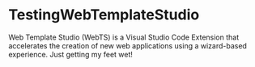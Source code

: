 # TestingWebTemplateStudio
Web Template Studio (WebTS) is a Visual Studio Code Extension that accelerates the creation of new web applications using a wizard-based experience. Just getting my feet wet!
